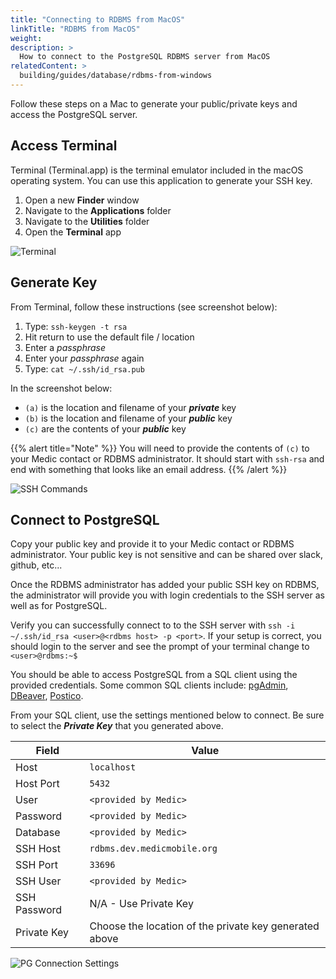 ```yaml
---
title: "Connecting to RDBMS from MacOS"
linkTitle: "RDBMS from MacOS"
weight: 
description: >
  How to connect to the PostgreSQL RDBMS server from MacOS    
relatedContent: >
  building/guides/database/rdbms-from-windows
---
```


Follow these steps on a Mac to generate your public/private keys and access the PostgreSQL server.

## Access Terminal

Terminal (Terminal.app) is the terminal emulator included in the macOS operating system. You can use this application to generate your SSH key.

1. Open a new **Finder** window
2. Navigate to the **Applications** folder
3. Navigate to the **Utilities** folder
4. Open the **Terminal** app

![Terminal](terminal.png)

## Generate Key

From Terminal, follow these instructions (see screenshot below):

1. Type: `ssh-keygen -t rsa`
2. Hit return to use the default file / location
3. Enter a *passphrase*
4. Enter your *passphrase* again
5. Type: `cat ~/.ssh/id_rsa.pub`

In the screenshot below:

* `(a)` is the location and filename of your ***private*** key
* `(b)` is the location and filename of your ***public*** key
* `(c)` are the contents of your ***public*** key

{{% alert title="Note" %}}
You will need to provide the contents of `(c)` to your Medic contact or RDBMS administrator.  It should start with `ssh-rsa` and end with something that looks like an email address.
{{% /alert %}}

![SSH Commands](ssh-commands.png)


## Connect to PostgreSQL

Copy your public key and provide it to your Medic contact or RDBMS administrator. Your public key is not sensitive and can be shared over slack, github, etc... 

Once the RDBMS administrator has added your public SSH key on RDBMS, the administrator will provide you with login credentials to the SSH server as well as for PostgreSQL. 

Verify you can successfully connect to to the SSH server with `ssh -i ~/.ssh/id_rsa <user>@<rdbms host> -p <port>`. If your setup is correct, you should login to the server and see the prompt of your terminal change to `<user>@rdbms:~$`

You should be able to access PostgreSQL from a SQL client using the provided credentials. Some common SQL clients include: [pgAdmin](https://www.pgadmin.org/), [DBeaver](https://dbeaver.io/), [Postico](https://eggerapps.at/postico/).

From your SQL client, use the settings mentioned below to connect. Be sure to select the ***Private Key*** that you generated above.

|Field|Value|
|---|---|
|Host|`localhost`|
|Host Port|`5432`|
|User|`<provided by Medic>`|
|Password|`<provided by Medic>`|
|Database|`<provided by Medic>`|
|SSH Host|`rdbms.dev.medicmobile.org`|
|SSH Port|`33696`|
|SSH User|`<provided by Medic>`|
|SSH Password|N/A - Use Private Key|
|Private Key|Choose the location of the private key generated above|

![PG Connection Settings](connection-settings.png)

